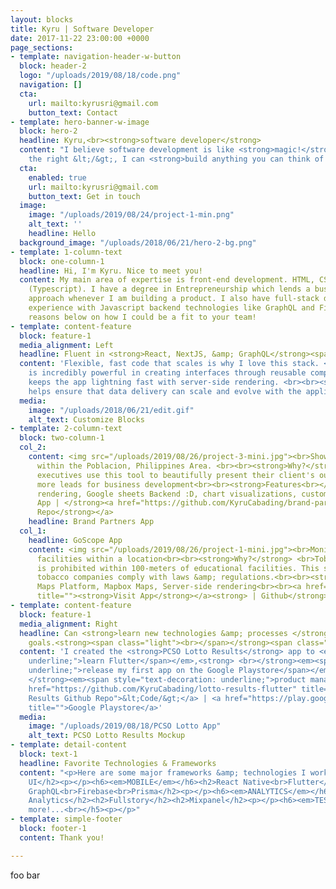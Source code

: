 ```yaml
---
layout: blocks
title: Kyru | Software Developer
date: 2017-11-22 23:00:00 +0000
page_sections:
- template: navigation-header-w-button
  block: header-2
  logo: "/uploads/2019/08/18/code.png"
  navigation: []
  cta:
    url: mailto:kyrusri@gmail.com
    button_text: Contact
- template: hero-banner-w-image
  block: hero-2
  headline: Kyru,<br><strong>software developer</strong>
  content: "I believe software development is like <strong>magic!</strong> \U0001F52E<br>With
    the right &lt;/&gt;, I can <strong>build anything you can think of!</strong>"
  cta:
    enabled: true
    url: mailto:kyrusri@gmail.com
    button_text: Get in touch
  image:
    image: "/uploads/2019/08/24/project-1-min.png"
    alt_text: ''
    headline: Hello
  background_image: "/uploads/2018/06/21/hero-2-bg.png"
- template: 1-column-text
  block: one-column-1
  headline: Hi, I'm Kyru. Nice to meet you!
  content: My main area of expertise is front-end development. HTML, CSS, Javascript
    (Typescript). I have a degree in Entrepreneurship which lends a business-mindset
    approach whenever I am building a product. I also have full-stack development
    experience with Javascript backend technologies like GraphQL and Firebase.<br><br>See
    reasons below on how I could be a fit to your team!
- template: content-feature
  block: feature-1
  media_alignment: Left
  headline: Fluent in <strong>React, NextJS, &amp; GraphQL</strong><span class="light">.</span>
  content: 'Flexible, fast code that scales is why I love this stack. <br><br><strong>React</strong>
    is incredibly powerful in creating interfaces through reusable components. <br><br><strong>NextJS</strong>
    keeps the app lightning fast with server-side rendering. <br><br><strong>GraphQL</strong>
    helps ensure that data delivery can scale and evolve with the application. '
  media:
    image: "/uploads/2018/06/21/edit.gif"
    alt_text: Customize Blocks
- template: 2-column-text
  block: two-column-1
  col_2:
    content: <img src="/uploads/2019/08/26/project-3-mini.jpg"><br>Showcases bar outlets
      within the Poblacion, Philippines Area. <br><br><strong>Why?</strong> <br>Field
      executives use this tool to beautifully present their client's outlets and gain
      more leads for business development<br><br><strong>Features<br></strong>Server-side
      rendering, Google sheets Backend :D, chart visualizations, custom motion animations<br><br><br><strong>Visit
      App | </strong><a href="https://github.com/KyruCabading/brand-partners" title=""><strong>Github
      Repo</strong></a>
    headline: Brand Partners App
  col_1:
    headline: GoScope App
    content: <img src="/uploads/2019/08/26/project-1-mini.jpg"><br>Monitors all schools/educational
      facilities within a location<br><br><strong>Why?</strong> <br>Tobacco advertising
      is prohibited within 100-meters of educational facilities. This solution helps
      tobacco companies comply with laws &amp; regulations.<br><br><strong>Features<br></strong>Google
      Maps Platform, Mapbox Maps, Server-side rendering<br><br><a href="google.com"
      title=""><strong>Visit App</strong></a><strong> | Github</strong>
- template: content-feature
  block: feature-1
  media_alignment: Right
  headline: Can <strong>learn new technologies &amp; processes </strong>to meet business
    goals.<strong><span class="light"><br></span></strong><span class="light"><br></span>
  content: 'I created the <strong>PCSO Lotto Results</strong> app to <em><span style="text-decoration:
    underline;">learn Flutter</span></em>,<strong> <br></strong><em><span style="text-decoration:
    underline;">release my first app on the Google Playstore</span></em>, <br>&amp;<strong>
    </strong><em><span style="text-decoration: underline;">product management</span></em>.<br><br><a
    href="https://github.com/KyruCabading/lotto-results-flutter" title="PCSO Lotto
    Results Github Repo">&lt;Code/&gt;</a> | <a href="https://play.google.com/store/apps/details?id=com.fiestaapps.pcsolotto"
    title="">Google Playstore</a>'
  media:
    image: "/uploads/2019/08/18/PCSO Lotto App"
    alt_text: PCSO Lotto Results Mockup
- template: detail-content
  block: text-1
  headline: Favorite Technologies & Frameworks
  content: "<p>Here are some major frameworks &amp; technologies I work with!</p><h6><em>WEB</em></h6><h2>React<br>NextJS<br>Material
    UI</h2><p></p><h6><em>MOBILE</em></h6><h2>React Native<br>Flutter</h2><p></p><h6><em>BACKEND</em></h6><h2>AWS<br>Apollo
    GraphQL<br>Firebase<br>Prisma</h2><p></p><h6><em>ANALYTICS</em></h6><h2>Segment</h2><h2>Google
    Analytics</h2><h2>Fullstory</h2><h2>Mixpanel</h2><p></p><h6><em>TESTING</em></h6><h2>CircleCI</h2><h2>Cypress</h2><h2>Jest</h2><p></p><h5>and
    more!...<br></h5><p></p>"
- template: simple-footer
  block: footer-1
  content: Thank you!

---
```

foo bar